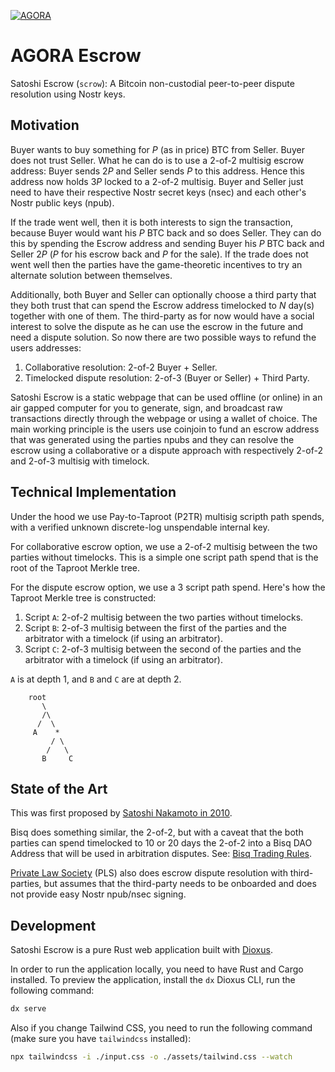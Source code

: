 [![AGORA](https://m.stacker.news/86894)](https;//stacker.news/~AGORA/r/AGORA)

# AGORA Escrow

Satoshi Escrow (`scrow`): A Bitcoin non-custodial peer-to-peer dispute resolution using Nostr keys.

## Motivation

Buyer wants to buy something for $P$ (as in price) BTC from Seller.
Buyer does not trust Seller.
What he can do is to use a 2-of-2 multisig escrow address:
Buyer sends $2P$ and Seller sends $P$ to this address.
Hence this address now holds $3P$ locked to a 2-of-2 multisig.
Buyer and Seller just need to have their respective Nostr secret keys (nsec)
and each other's Nostr public keys (npub).

If the trade went well,
then it is both interests to sign the transaction,
because Buyer would want his $P$ BTC back and so does Seller.
They can do this by spending the Escrow address and sending Buyer his $P$ BTC back
and Seller $2P$ ($P$ for his escrow back and $P$ for the sale).
If the trade does not went well then the parties have
the game-theoretic incentives to try an alternate solution between themselves.

Additionally, both Buyer and Seller can optionally choose a third party that they both trust
that can spend the Escrow address timelocked to $N$ day(s) together with one of them.
The third-party as for now would have a social interest to solve the dispute
as he can use the escrow in the future and need a dispute solution. So now there are two possible ways to refund the users addresses:

1. Collaborative resolution: 2-of-2 Buyer + Seller.
1. Timelocked dispute resolution: 2-of-3 (Buyer or Seller) + Third Party.

Satoshi Escrow is a static webpage that can be used offline (or online)
in an air gapped computer for you to generate, sign,
and broadcast raw transactions directly through the webpage or using a wallet of choice.
The main working principle is the users use coinjoin to fund an escrow address
that was generated using the parties npubs and they can resolve the escrow using a collaborative
or a dispute approach with respectively 2-of-2 and 2-of-3 multisig with timelock.

## Technical Implementation

Under the hood we use Pay-to-Taproot (P2TR) multisig scripth path spends,
with a verified unknown discrete-log unspendable internal key.

For collaborative escrow option, we use a 2-of-2 multisig between the two parties without timelocks.
This is a simple one script path spend that is the root of the Taproot Merkle tree.

For the dispute escrow option, we use a 3 script path spend.
Here's how the Taproot Merkle tree is constructed:

1. Script `A`: 2-of-2 multisig between the two parties without timelocks.
2. Script `B`: 2-of-3 multisig between the first of the parties and the arbitrator with a timelock
   (if using an arbitrator).
3. Script `C`: 2-of-3 multisig between the second of the parties and the arbitrator with a timelock
   (if using an arbitrator).

`A` is at depth 1, and `B` and `C` are at depth 2.

```text
    root
       \
       /\
      /  \
     A    *
         / \
        /   \
       B     C
```

## State of the Art

This was first proposed by
[Satoshi Nakamoto in 2010](https://satoshi.nakamotoinstitute.org/posts/bitcointalk/threads/169/).

Bisq does something similar, the 2-of-2,
but with a caveat that the both parties can spend timelocked to 10 or 20 days the 2-of-2
into a Bisq DAO Address that will be used in arbitration disputes.
See: [Bisq Trading Rules](https://docs.bisq.network/trading-rules#dispute-resolution).

[Private Law Society](https://privatelawsociety.net/)
(PLS) also does escrow dispute resolution with third-parties,
but assumes that the third-party needs to be onboarded
and does not provide easy Nostr npub/nsec signing.

## Development

Satoshi Escrow is a pure Rust web application built with [Dioxus](https://dioxuslabs.com/).

In order to run the application locally, you need to have Rust and Cargo installed.
To preview the application,
install the `dx` Dioxus CLI,
run the following command:

```bash
dx serve
```

Also if you change Tailwind CSS,
you need to run the following command
(make sure you have `tailwindcss` installed):

```bash
npx tailwindcss -i ./input.css -o ./assets/tailwind.css --watch
```
